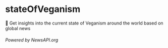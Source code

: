 # stateOfVeganism
🌱 Get insights into the current state of Veganism around the world based on global news 


###### Powered by NewsAPI.org
